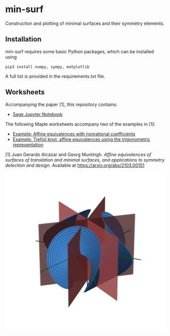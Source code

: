 # min-surf
Construction and plotting of minimal surfaces and their symmetry elements.

## Installation
min-surf requires some basic Python packages, which can be installed using
```shell
pip3 install numpy, sympy, matplotlib
```
A full list is provided in the requirements.txt file.

## Worksheets
Accompanying the paper [1], this repository contains:
* [Sage Jupyter Notebook](https://github.com/georgmuntingh/min-surf/blob/master/Translational%20and%20minimal%20surfaces-v1.0.ipynb)

The following Maple worksheets accompany two of the examples in [1]:
* [Example: Affine equivalences with nonrational coefficients](https://github.com/georgmuntingh/min-surf/blob/master/Example_Affine_Equiv_Translational_Nonrational.pdf)
* [Example: Trefoil knot, affine equivalences using the trigonometric representation](https://github.com/georgmuntingh/min-surf/blob/master/Example_Trefoil_Knot_Trigonometric.pdf)


[1] Juan Gerardo Alcázar and Georg Muntingh. _Affine equivalences of surfaces of translation and minimal surfaces, and applications to symmetry detection and design_. Available at https://arxiv.org/abs/2103.00151


![Enneper surface of order 2, with symmetry planes, symmetry axes and symmetry point](https://github.com/georgmuntingh/min-surf/blob/master/figs/Enneper-k-2-elements-elevation-30-azimuth-20-N-200.png)
